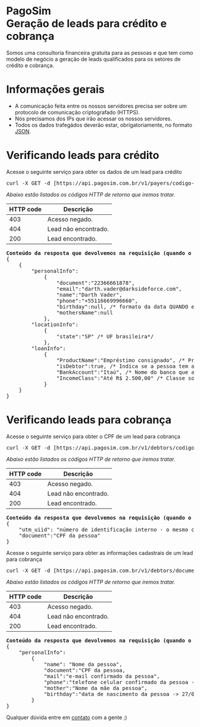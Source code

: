 PagoSim<br>Geração de leads para crédito e cobrança
====
Somos uma consultoria financeira gratuita para as pessoas e que tem como modelo de negócio a geração de leads qualificados para os setores de crédito e cobrança.

Informações gerais
===

* A comunicação feita entre os nossos servidores precisa ser sobre um protocolo de comunicação criptografado (HTTPS).
* Nós precisamos dos IPs que irão acessar os nossos servidores.
* Todos os dados trafegádos deverão estar, obrigatoriamente, no formato [JSON](http://www.json.org/).


Verificando leads para crédito
====

Acesse o seguinte serviço para obter os dados de um lead para crédito

<pre>
curl -X GET -d [https://api.pagosim.com.br/v1/payers/codigo-que-voce-recebeu-na-url]
</pre>

*Abaixo estão listados os códigos HTTP de retorno que iremos tratar.*

| HTTP code |                   Descrição                                   |
|-----------|---------------------------------------------------------------|
| 403       |                   Acesso negado.                              |
| 404       |                   Lead não encontrado.                        |
| 200       |                   Lead encontrado.                            |

<pre>
<b>Conteúdo da resposta que devolvemos na requisição (quando o código HTTP de resposta for 200)</b>
{
    {
        "personalInfo":
            {
                "document":"22366661878",
                "email":"darth.vader@darksideforce.com",
                "name":"Darth Vader",
                "phone":"+55116669996660",
                "birthday":null, /* formato da data QUANDO estiver presente: 27/02/1980" */
                "mothersName":null
            },
        "locationInfo":
            {
                "state":"SP" /* UF brasileira*/
            },
        "loanInfo":
            {
                "ProductName":"Empréstimo consignado", /* Produto escolhido pelo usuário */
                "isDebtor":true, /* Indica se a pessoa tem algum tipo de restrição financeira */
                "BankAccount":"Itaú", /* Nome do banco que a pessoa possue conta corrente */
                "IncomeClass":"Até R$ 2.500,00" /* Classe social da pessoa */
            }
    }
}
</pre>

Verificando leads para cobrança
====

Acesse o seguinte serviço para obter o CPF de um lead para cobrança

<pre>
curl -X GET -d [https://api.pagosim.com.br/v1/debtors/codigo-lead-pagosim]
</pre>

*Abaixo estão listados os códigos HTTP de retorno que iremos tratar.*

| HTTP code |                   Descrição                                   |
|-----------|---------------------------------------------------------------|
| 403       |                   Acesso negado.                              |
| 404       |                   Lead não encontrado.                        |
| 200       |                   Lead encontrado.                            |

<pre>
<b>Conteúdo da resposta que devolvemos na requisição (quando o código HTTP de resposta for 200)</b>
{
    "utm_uiid": "número de identificação interno - o mesmo código que iremos mandar para você na URL",
    "document":"CPF da pessoa"
}
</pre>

Acesse o seguinte serviço para obter as informações cadastrais de um lead para cobrança

<pre>
curl -X GET -d [https://api.pagosim.com.br/v1/debtors/document/cpf-do-lead]
</pre>

*Abaixo estão listados os códigos HTTP de retorno que iremos tratar.*

| HTTP code |                   Descrição                                   |
|-----------|---------------------------------------------------------------|
| 403       |                   Acesso negado.                              |
| 404       |                   Lead não encontrado.                        |
| 200       |                   Lead encontrado.                            |

<pre>
<b>Conteúdo da resposta que devolvemos na requisição (quando o código HTTP de resposta for 200)</b>
{
    "personalInfo":
        {
            "name": "Nome da pessoa",
            "document":"CPF da pessoa,
            "mail":"e-mail confirmado da pessoa",
            "phone":"telefone celular confirmado da pessoa -> +5511977668899",
            "mother":"Nome da mãe da pessoa",
            "birthday":"data de nascimento da pessoa -> 27/02/1980"
        }
}
</pre>

Qualquer dúvida entre em [contato](mailto:devops@pagosim.com.br) com a gente ;)
